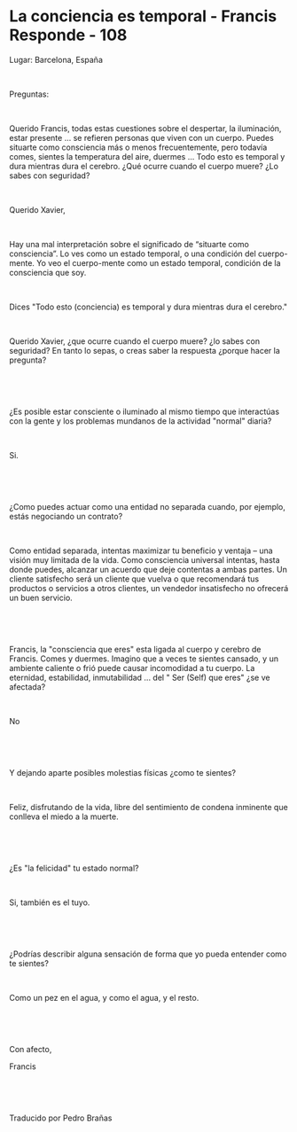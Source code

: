 # La conciencia es temporal - Francis Responde  - 108


Lugar: Barcelona, Espa&ntilde;a







&nbsp;





Preguntas:





&nbsp;





Querido Francis, todas estas cuestiones sobre el despertar, la iluminaci&oacute;n, estar presente ... se refieren personas que viven con un cuerpo. Puedes situarte como consciencia m&aacute;s o menos frecuentemente, pero todav&iacute;a comes, sientes la temperatura del aire, duermes ... Todo esto es temporal y dura mientras dura el cerebro. &iquest;Qu&eacute; ocurre cuando el cuerpo muere? &iquest;Lo sabes con seguridad?





&nbsp;





Querido Xavier,





&nbsp;





Hay una mal interpretaci&oacute;n sobre el significado de &ldquo;situarte como consciencia&rdquo;. Lo ves como un estado temporal, o una condici&oacute;n del cuerpo-mente. Yo veo el cuerpo-mente como un estado temporal, condici&oacute;n de la consciencia que soy.





&nbsp;





Dices &quot;Todo esto (conciencia) es temporal y dura mientras dura el cerebro.&quot;





&nbsp;





Querido Xavier, &iquest;que ocurre cuando el cuerpo muere? &iquest;lo sabes con seguridad? En tanto lo sepas, o creas saber la respuesta &iquest;porque hacer la pregunta?





&nbsp;





&nbsp;





&iquest;Es posible estar consciente o iluminado al mismo tiempo que interact&uacute;as con la gente y los problemas mundanos de la actividad &quot;normal&quot; diaria?





&nbsp;





Si.





&nbsp;





&nbsp;





&iquest;Como puedes actuar como una entidad no separada cuando, por ejemplo, est&aacute;s negociando un contrato?





&nbsp;





Como entidad separada, intentas maximizar tu beneficio y ventaja &ndash; una visi&oacute;n muy limitada de la vida. Como consciencia universal intentas, hasta donde puedes, alcanzar un acuerdo que deje contentas a ambas partes. Un cliente satisfecho ser&aacute; un cliente que vuelva o que recomendar&aacute; tus productos o servicios a otros clientes, un vendedor insatisfecho no ofrecer&aacute; un buen servicio.





&nbsp;





&nbsp;





Francis, la &quot;consciencia que eres&quot; esta ligada al cuerpo y cerebro de Francis. Comes y duermes. Imagino que a veces te sientes cansado, y un ambiente caliente o fri&oacute; puede causar incomodidad a tu cuerpo. La eternidad, estabilidad, inmutabilidad ... del &quot; Ser (Self) que eres&quot; &iquest;se ve afectada?





&nbsp;





No





&nbsp;





&nbsp;





Y dejando aparte posibles molestias f&iacute;sicas &iquest;como te sientes?





&nbsp;





Feliz, disfrutando de la vida, libre del sentimiento de condena inminente que conlleva el miedo a la muerte.





&nbsp;





&nbsp;





&iquest;Es &quot;la felicidad&quot; tu estado normal?





&nbsp;





Si, tambi&eacute;n es el tuyo.





&nbsp;





&nbsp;





&iquest;Podr&iacute;as describir alguna sensaci&oacute;n de forma que yo pueda entender como te sientes?





&nbsp;





Como un pez en el agua, y como el agua, y el resto.





&nbsp;





&nbsp;





Con afecto,





Francis





&nbsp;





&nbsp;





Traducido por Pedro Bra&ntilde;as








&nbsp;








